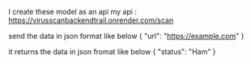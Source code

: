 I create these model as an api
my api : https://virusscanbackendtrail.onrender.com/scan

send the data in json format like below
{ 
    "url": "https://example.com" 
}

it returns the data in json fromat like below
{
    "status": "Ham"
}
